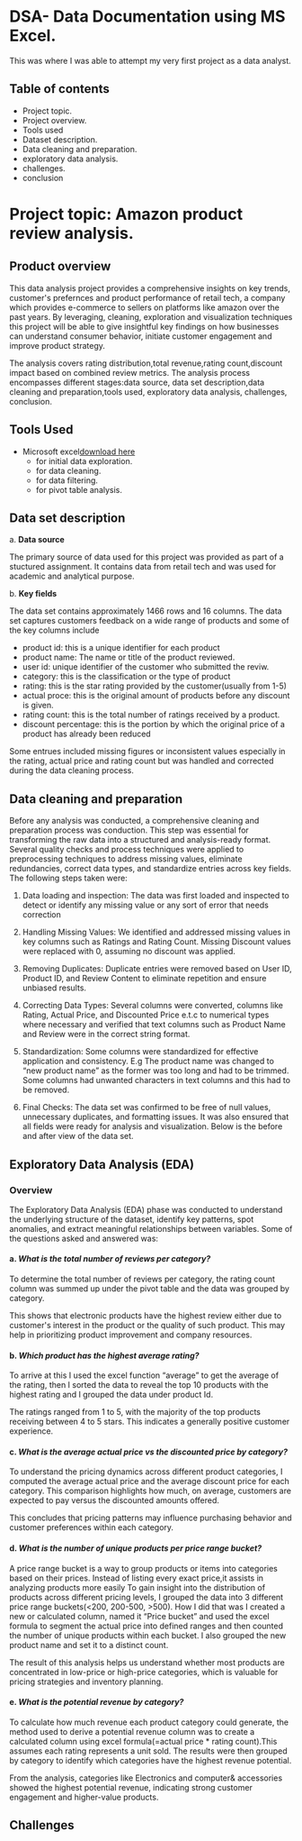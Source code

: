 # DSA- Data Documentation using MS Excel.
This was where I was able to attempt my very first project as a data analyst.

## Table of contents 
 - Project topic.
 - Project overview.
 - Tools used
 - Dataset description.
 - Data cleaning and preparation.
 - exploratory data analysis.
 - challenges.
 - conclusion 

# Project topic: Amazon product review analysis.

## Product overview
 This data analysis project provides a comprehensive insights on key trends, customer's prefernces and product performance of retail tech, a company which provides e-commerce to sellers on platforms like amazon over the past years. 
By leveraging, cleaning, exploration and visualization techniques this project will be able to give insightful key findings on how businesses can understand consumer behavior, initiate customer engagement and improve product strategy.

 The analysis covers rating distribution,total revenue,rating count,discount impact based on combined review metrics. 
The analysis process encompasses different stages:data source, data set description,data cleaning and preparation,tools used, exploratory data analysis, challenges, conclusion.

## Tools Used
- Microsoft excel[download here](https://www.microsoft.com)
  - for initial data exploration.
  - for data cleaning.
  - for data filtering.
  - for pivot table analysis.
 
## Data set description 
  a. **Data source**

The primary source of data used for this project was provided as part of a stuctured assignment. It contains data from retail tech and was used for academic and analytical purpose.

  b. **Key fields**
 
 The data set contains approximately 1466 rows and 16 columns. The data set captures customers feedback on a wide range of products and some of the key columns include
 - product id: this is a unique identifier for each product
 - product name: The name or title of the product reviewed.
 - user id: unique identifier of the customer who submitted the reviw.
 - category: this is the classification or the type of product
 - rating: this is the star rating provided by the customer(usually from 1-5)
 - actual proce: this is the original amount of products before any discount is given.
 - rating count: this is the total number of ratings received by a product.
 - discount percentage: this is the portion by which the original price of a product has already been reduced

  Some entrues included missing figures or inconsistent values especially in the rating, actual price and rating count but was handled and corrected during the data cleaning process.

## Data cleaning and preparation 
 Before any analysis was conducted, a comprehensive cleaning and preparation process was conduction. This step was essential for transforming the raw data into a structured and analysis-ready format. Several quality checks and process techniques were applied to preprocessing techniques to address missing values, eliminate redundancies, correct data types, and standardize entries across key fields.
The following steps taken were:

1. Data loading and inspection:
The data was first loaded and inspected to detect or identify any missing value or any sort of error that needs correction 
  
3. Handling Missing Values:
We identified and addressed missing values in key columns such as Ratings and Rating Count.
Missing Discount values were replaced with 0, assuming no discount was applied.

3. Removing Duplicates:
Duplicate entries were removed based on User ID, Product ID, and Review Content to eliminate repetition and ensure unbiased results.

4. Correcting Data Types:
Several columns were converted, columns like Rating, Actual Price, and Discounted Price e.t.c to numerical types where necessary and verified that text columns such as Product Name and Review were in the correct string format.

5. Standardization:
Some columns were standardized for effective application and consistency. E.g The product name was changed to “new product name” as the former was too long and had to be trimmed. Some columns had unwanted characters in text columns and this had to be removed.

6. Final Checks:
The data set was confirmed to be free of null values, unnecessary duplicates, and formatting issues. It was also ensured that all fields were ready for analysis and visualization.
Below is the before and after view of the data set. 

## Exploratory Data Analysis (EDA)

### Overview
  The Exploratory Data Analysis (EDA) phase was conducted to understand the underlying structure of the dataset, identify key patterns, spot anomalies, and extract meaningful relationships between variables. Some of the questions asked and answered was:

#### a. *What is the total number of reviews per category?*

 To determine the total number of reviews per category, the rating count column was summed up under the pivot table and the data was grouped by category.

 This shows that electronic products have the highest review either due to customer's interest in the product or the quality of such product. This may help in prioritizing product improvement and company resources.

#### b. *Which product has the highest average rating?*

 To arrive at this I used the excel function “average” to get the average of the rating, then I sorted the data to reveal the top 10 products with the highest rating and I grouped the data under product Id.

  The ratings ranged from 1 to 5, with the majority of the top products receiving between 4 to 5 stars. This indicates a generally positive customer experience.

#### c. *What is the average actual price vs the discounted price by category?*

 To understand the pricing dynamics across different product categories, I computed the average actual price and the average discount price for each category. This comparison highlights how much, on average, customers are expected to pay versus the discounted amounts offered.

 This concludes that pricing patterns may influence purchasing behavior and customer preferences within each category.

#### d. *What is the number of unique products per price range bucket?*

  A price range bucket is a way to group products or items into categories based on their prices. Instead of listing every exact price,it assists in analyzing products more easily 
 To gain insight into the distribution of products across different pricing levels, I grouped the data into 3 different price range buckets(<200, 200-500, >500). How I did that was I created a new or calculated column, named it “Price bucket” and used the excel formula to segment the actual price into defined ranges and then counted the number of unique products within each bucket.
I also grouped the new product name and set it to a distinct count.

The result of this analysis helps us understand whether most products are concentrated in low-price or high-price categories, which is valuable for pricing strategies and inventory planning.

#### e. *What is the potential revenue by category?*

To calculate how much revenue each product category could generate, the method used to derive a potential revenue column was to create a calculated column using excel formula(=actual price * rating count).This assumes each rating represents a unit sold. The results were then grouped by category to identify which categories have the highest revenue potential.

From the analysis, categories like Electronics and computer& accessories showed the highest potential revenue, indicating strong customer engagement and higher-value products.

## Challenges 





